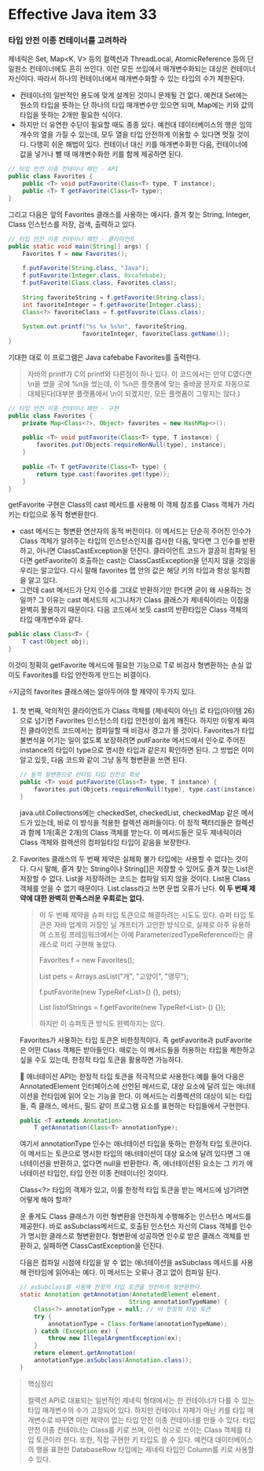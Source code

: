# Effective Java item 33



### 타입 안전 이종 컨테이너를 고려하라



제네릭은 Set<E>, Map<K, V> 등의 컬렉션과 ThreadLocal<T>, AtomicReference<T> 등의 단일원소 컨테이너에도 흔히 쓰인다. 이런 모든 쓰임에서 매개변수화되는 대상은 컨테이너 자신이다. 따라서 하나의 컨테이너에서 매개변수화할 수 있는 타입의 수가 제한된다.

- 컨테이너의 일반적인 용도에 맞게 설계된 것이니 문제될 건 없다. 예컨대 Set에는 원소의 타입을 뜻하는 단 하나의 타입 매개변수만 있으면 되며, Map에는 키와 값의 타입을 뜻하는 2개만 필요한 식이다.
- 하지만 더 유연한 수단이 필요할 때도 종종 있다.  예컨대 데이터베이스의 행은 임의 개수의 열을 가질 수 있는데, 모두 열을 타입 안전하게 이용할 수 있다면 멋질 것이다. 다행히 쉬운 해법이 있다. 컨테이너 대신 키를 매개변수화한 다음, 컨테이너에 값을 넣거나 뺄 때 매개변수화한 키를 함께 제공하면 된다.



```java
// 타입 안전 이종 컨테이너 패턴 - API
public class Favorites {
    public <T> void putFavorite(Class<T> type, T instance);
    public <T> T getFavorite(Class<T> type);
}
```

그리고 다음은 앞의 Favorites 클래스를 사용하는 예시다. 즐겨 찾는 String, Integer, Class 인스턴스를 저장, 검색, 출력하고 있다.



```java
// 타입 안전 이종 컨테이너 패턴 - 클라이언트
public static void main(String[] args) {
    Favorites f = new Favorites();
    
    f.putFavorite(String.class, "Java");
    f.putFavorite(Integer.class, 0xcafebabe);
    f.putFavorite(Class.class, Favorites.class);
    
    String favoriteString = f.getFavorite(String.class);
    int favoriteInteger = f.getFavorite(Integer.class);
    Class<?> favoriteClass = f.getFavorite(Class.class);
    
    System.out.printf("%s %x %s%n", favoriteString,
                     favoriteInteger, favoriteClass.getName());
}
```

기대한 대로 이 프로그램은 Java cafebabe Favorites를 출력한다.



> 자바의 printf가 C의 printf와 다른점이 하나 있다. 이 코드에서는 만약 C였다면 \n을 썼을 곳에 %n을 썼는데, 이 %n은 플랫폼에 맞는 줄바꿈 문자로 자동으로 대체된다(대부분 플랫폼에서 \n이 되겠지만, 모든 플랫폼이 그렇지는 않다.)



```java
// 타입 안전 이종 컨테이너 패턴 - 구현
public class Favorites {
    private Map<Class<?>, Object> favorites = new HashMap<>();
    
    public <T> void putFavorite(Class<T> type, T instance) {
        favorites.put(Objects.requireNonNull(type), instance);
    }
    
    public <T> T getFavorite(Class<T> type) {
        return type.cast(favorites.get(type));
    }
}
```

getFavorite 구현은 Class의 cast 메서드를 사용해 이 객체 참조를 Class 객체가 가리키는 타입으로 동적 형변환한다.

- cast 메서드는 형변환 연산자의 동적 버전이다. 이 메서드는 단순히 주어진 인수가 Class 객체가 알려주는 타입의 인스턴스인지를 검사한 다음, 맞다면 그 인수를 반환하고, 아니면 ClassCastException을 던진다. 클라이언트 코드가 깔끔히 컴파일 된다면 getFavorite이 호출하는 cast는 ClassCastException을 던지지 않을 것임을 우리는 알고있다. 다시 말해 favorites 맵 안의 값은 해당 키의 타입과 항상 일치함을 알고 있다.
- 그런데 cast 메서드가 단지 인수를 그대로 반환하기만 한다면 굳이 왜 사용하는 것일까? 그 이유는 cast 메서드의 시그니처가 Class 클래스가 제네릭이라는 이점을 완벽히 활용하기 때문이다. 다음 코드에서 보듯 cast의 반환타입은 Class 객체의 타입 매개변수와 같다.

```java
public class Class<T> {
    T cast(Object obj);
}
```

이것이 정확히 getFavorite 메서드에 필요한 기능으로 T로 비검사 형변환하는 손실 없이도 Favorites를 타입 안전하게 만드는 비결이다.



⭐지금의 favorites 클래스에는 알아두어야 할 제약이 두가지 있다.

1. 첫 번째, 악의적인 클라이언트가 Class 객체를 (제네릭이 아닌) 로 타입(아이템 26)으로 넘기면 Favorites 인스턴스의 타입 안전성이 쉽게 깨진다. 하지만 이렇게 짜여진 클라이언트 코드에서는 컴파일할 때 비검사 경고가 뜰 것이다. Favorites가 타입 불변식을 어기는 일이 없도록 보장하려면 putFaorite 메서드에서 인수로 주어진 instance의 타입이 type으로 명시한 타입과 같은지 확인하면 된다. 그 방법은 이미 알고 있듯, 다음 코드와 같이 그냥 동적 형변환을 쓰면 된다.

   ```java
   // 동적 형변환으로 런타임 타입 안전성 확보
   public <T> void putFavorite(Class<T> type, T instance) {
       favorites.put(Objcets.requireNonNull(type), type.cast(instance));
   }
   ```

   java.util.Collections에는 checkedSet, checkedList, checkedMap 같은 메서드가 있는데, 바로 이 방식을 적용한 컬렉션 래퍼들이다. 이 정적 팩터리들은 컬렉션과 함께 1개(혹은 2개)의 Class 객체를 받는다. 이 메서드들은 모두 제네릭이라 Class 객체와 컬렉션의 컴파일타임 타입이 같음을 보장한다.

2. Favorites 클래스의 두 번째 제약은 실체화 불가 타입에는 사용할 수 없다는 것이다. 다시 말해, 즐겨 찾는 String이나 String[]은 저장할 수 있어도 즐겨 찾는 List<String>은 저장할 수 없다. List<String>을 저장하려는 코드는 컴파일 되지 않을 것이다. List<String>용 Class 객체를 얻을 수 없기 때문이다. List<String>.class라고 쓰면 문법 오류가 난다. **이 두 번째 제약에 대한 완벽히 만족스러운 우회로는 없다.**

   > 이 두 번째 제약을 슈퍼 타입 토큰으로 해결하려는 시도도 있다. 슈퍼 타입 토큰은 자바 업계의 거장인 닐 개프터가 고안한 방식으로, 실제로 아주 유용하여 스프링 프레임워크에서는 아예 ParameterizedTypeReference라는 클래스로 미리 구현해 놓았다.
   >
   > Favorites f = new Favorites();
   >
   > List<String> pets = Arrays.asList("개", "고양이", "앵무");
   >
   > f.putFavorite(new TypeRef<List<String>>() {}, pets);
   >
   > List<String> listofStrings = f.getFavorite(new TypeRef<List<String>> () {});
   >
   > 하지만 이 슈퍼토큰 방식도 완벽하지는 않다.

   

   Favorites가 사용하는 타입 토큰은 비한정적이다. 즉 getFavorite과 putFavorite은 어떤 Class 객체든 받아들인다. 때로는 이 메서드들을 허용하는 타입을 제한하고 싶을 수도 있는데, 한정적 타입 토큰을 활용하면 가능하다.

   

   🚩 애너테이션 API는 한정적 타입 토큰을 적극적으로 사용한다.예를 들어 다음은 AnnotatedElement 인터페이스에 선언된 메서드로, 대상 요소에 달려 있는 애너테이션을 런타임에 읽어 오는 기능을 한다. 이 메서드는 리플렉션의 대상이 되는 타입들, 즉 클래스, 메서드, 필드 같이 프로그램 요소를 표현하는 타입들에서 구현한다.

   

   ```java
   public <T extends Annotation>
       T getAnnotation(Class<T> annotationType);
   ```

   여기서 annotationType 인수는 애너테이션 타입을 뜻하는 한정적 타입 토큰이다. 이 메서드는 토큰으로 명시한 타입의 애너테이션이 대상 요소에 달려 있다면 그 애너테이션을 반환하고, 없다면 null을 반환한다. 즉, 애너테이션된 요소는 그 키가 애너테이션 타입인, 타입 안전 이종 컨테이너인 것이다.

   

   Class<?> 타입의 객체가 있고, 이를 한정적 타입 토큰을 받는 메서드에 넘기려면 어떻게 해야 할까?

   운 좋게도 Class 클래스가 이런 형변환을 안전하게 수행해주는 인스턴스 메서드를 제공한다. 바로 asSubclass메서드로, 호출된 인스턴스 자신의 Class 객체를 인수가 명시한 클래스로 형변환한다. 형변환에 성공하면 인수로 받은 클래스 객체를 반환하고, 실패하면 ClassCastException을 던진다.

   

   다음은 컴파일 시점에 타입을 알 수 없는 애너테이션을 asSubclass 메서드를 사용해 런타임에 읽어내는 예다. 이 메서드는 오류나 경고 없이 컴파일 된다.

   ```java
   // asSubclass를 사용해 한정적 타입 토큰을 안전하게 형변환한다.
   static Annotation getAnnotation(AnnotatedElement element,
                                  String annotationTypeName) {
       Class<?> annotationType = null; // 비 한정적 타입 토큰
       try {
           annotationType = Class.forName(annotationTypeName);
       } catch (Exception ex) {
           throw new IllegalArgmentException(ex);
       }
       return element.getAnnotation(
       annotationType.asSubclass(Annotation.class));
   }
   ```



> 핵심정리
>
> 컬렉션 API로 대표되는 일반적인 제네릭 형태에서는 한 컨테이너가 다룰 수 있는 타입 매개변수의 수가 고정되어 있다. 하지만 컨테이너 자체가 아닌 키를 타입 매개변수로 바꾸면 이런 제약이 없는 타입 안전 이종 컨테이너를 만들 수 있다. 타입 안전 이종 컨테이너는 Class를 키로 쓰며, 이런 식으로 쓰이는 Class 객체를 타입 토큰이라 한다. 또한, 직접 구현한 키 타입도 쓸 수 있다. 예컨대 데이터베이스의 행을 표현한 DatabaseRow 타입에는 제네릭 타입인 Column<T>를 키로 사용할 수 있다.